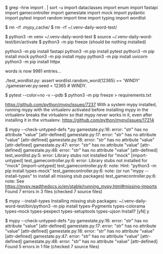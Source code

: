 
$ grep -hrw import . | sort -u
import dataclasses
import enum
import fastapi
import gamecontroller
import gamestate
import mock
import pydantic
import pytest
import random
import time
import typing
import wordlist

$ rm -rf .mypy_cache/
$ rm -rf ~/.venv-daily-word-test/

$ python3 -m venv ~/.venv-daily-word-test
$ source ~/.venv-daily-word-test/bin/activate
$ python3 -m pip freeze
	(should be nothing installed)

python3 -m pip install fastapi
python3 -m pip install pytest
python3 -m pip install mock
python3 -m pip install mypy
python3 -m pip install uvicorn
python3 -m pip install httpx

words is now 9981 entries...

./test_wordlist.py:        assert wordlist.random_word(12365) == 'WINDY'
./gameserver.py:seed = 12365	# WINDY.

$ pytest --color=no -v --pdb
$ python3 -m pip freeze > requirements.txt


https://github.com/python/mypy/issues/7237
	With a system mypy installed, running mypy with the virtualenv
	activated before installing mypy in the virtualenv breaks the
	virtualenv so that mypy never works in it, even after installing
	it in the virtualenv.
https://github.com/python/mypy/issues/17214


$ mypy --check-untyped-defs *.py
    gamestate.py:16: error: "str" has no attribute "value"  [attr-defined]
    gamestate.py:17: error: "str" has no attribute "value"  [attr-defined]
    gamestate.py:18: error: "str" has no attribute "value"  [attr-defined]
    gamestate.py:47: error: "str" has no attribute "value"  [attr-defined]
    gamestate.py:48: error: "str" has no attribute "value"  [attr-defined]
    test_wordlist.py:5: error: Library stubs not installed for "mock"  [import-untyped]
    test_gamecontroller.py:6: error: Library stubs not installed for "mock"  [import-untyped]
    test_gamecontroller.py:6: note: Hint: "python3 -m pip install types-mock"
    test_gamecontroller.py:6: note: (or run "mypy --install-types" to install all missing stub packages)
    test_gamecontroller.py:6: note: See https://mypy.readthedocs.io/en/stable/running_mypy.html#missing-imports
    Found 7 errors in 3 files (checked 7 source files)

$ mypy --install-types
    Installing missing stub packages:
    ~/.venv-daily-word-test/bin/python3 -m pip install types-Pygments types-colorama types-mock types-pexpect types-setuptools types-ujson
    Install? [yN] y

$ mypy --check-untyped-defs *.py
    gamestate.py:16: error: "str" has no attribute "value"  [attr-defined]
    gamestate.py:17: error: "str" has no attribute "value"  [attr-defined]
    gamestate.py:18: error: "str" has no attribute "value"  [attr-defined]
    gamestate.py:47: error: "str" has no attribute "value"  [attr-defined]
    gamestate.py:48: error: "str" has no attribute "value"  [attr-defined]
    Found 5 errors in 1 file (checked 7 source files)
